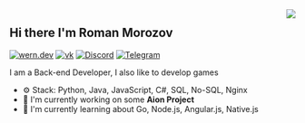 <img align="right" src="https://github-readme-stats.vercel.app/api?username=Wern-rm&show_icons=true"> 

## Hi there I'm Roman Morozov

[![wern.dev](https://img.shields.io/static/v1?label=Website&message=%20&logo=Ruby&style=flat-square&logoColor=white)](https://wern.dev)
[![vk](https://img.shields.io/static/v1?label=Vk&message=%20&logo=Vk&style=flat-square&logoColor=red)](https://vk.com/wern_rm)
[![Discord](https://img.shields.io/static/v1?label=Discord:WeRn2889&message=%20&logo=Discord&style=flat-square&logoColor=blue)](https://discord.com)
[![Telegram](https://img.shields.io/static/v1?label=Telegram&message=%20&logo=Telegram&style=flat-square&logoColor=blue)](https://t.me/roman_morozov)


I am a Back-end Developer, I also like to develop games

- ⚙️ Stack: Python, Java, JavaScript, С#, SQL, No-SQL, Nginx 
- 🏢 I'm currently working on some **Aion Project**
- 🌱 I'm currently learning about Go, Node.js, Angular.js, Native.js

